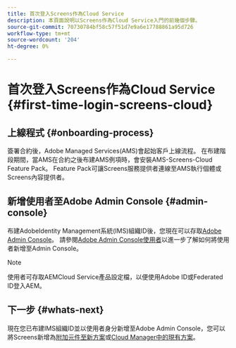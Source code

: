 ```yaml
---
title: 首次登入Screens作為Cloud Service
description: 本頁面說明以Screens作為Cloud Service入門的前幾個步驟。
source-git-commit: 70730784bf58c57f51d7e9a6e17788861a95d726
workflow-type: tm+mt
source-wordcount: '204'
ht-degree: 0%

---
```



# 首次登入Screens作為Cloud Service {#first-time-login-screens-cloud}


## 上線程式 {#onboarding-process}

簽署合約後，Adobe Managed Services(AMS)會起始客戶上線流程。 在布建階段期間，當AMS在合約之後布建AMS例項時，會安裝AMS-Screens-Cloud Feature Pack。 Feature Pack可讓Screens服務提供者連線至AMS執行個體或Screens內容提供者。

## 新增使用者至Adobe Admin Console {#admin-console}

布建AdobeIdentity Management系統(IMS)組織ID後，您現在可以存取[Adobe Admin Console](https://adminconsole.adobe.com/)。 請參閱[Adobe Admin Console使用者](https://helpx.adobe.com/enterprise/admin-guide.html/enterprise/using/users.ug.html)以進一步了解如何將使用者新增至Admin Console。

>[!NOTE]
>使用者可存取AEMCloud Service產品設定檔，以便使用Adobe ID或Federated ID登入AEM。

## 下一步 {#whats-next}

現在您已布建IMS組織ID並以使用者身分新增至Adobe Admin Console，您可以將Screens新增為[附加元件至新方案](/help/screens-cloud/onboarding-screens-cloud/add-on-new-program-screens-cloud.md)或[Cloud Manager中的現有方案](/help/screens-cloud/onboarding-screens-cloud/add-on-existing-program-screens-cloud.md)。